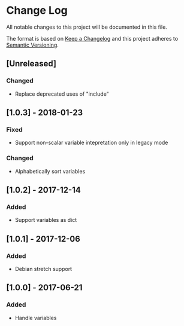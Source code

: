 # Change Log
All notable changes to this project will be documented in this file.

The format is based on [Keep a Changelog](http://keepachangelog.com/)
and this project adheres to [Semantic Versioning](http://semver.org/).

## [Unreleased]
### Changed
- Replace deprecated uses of "include"

## [1.0.3] - 2018-01-23
### Fixed
- Support non-scalar variable intepretation only in legacy mode

### Changed
- Alphabetically sort variables

## [1.0.2] - 2017-12-14
### Added
- Support variables as dict

## [1.0.1] - 2017-12-06
### Added
- Debian stretch support

## [1.0.0] - 2017-06-21
### Added
- Handle variables
